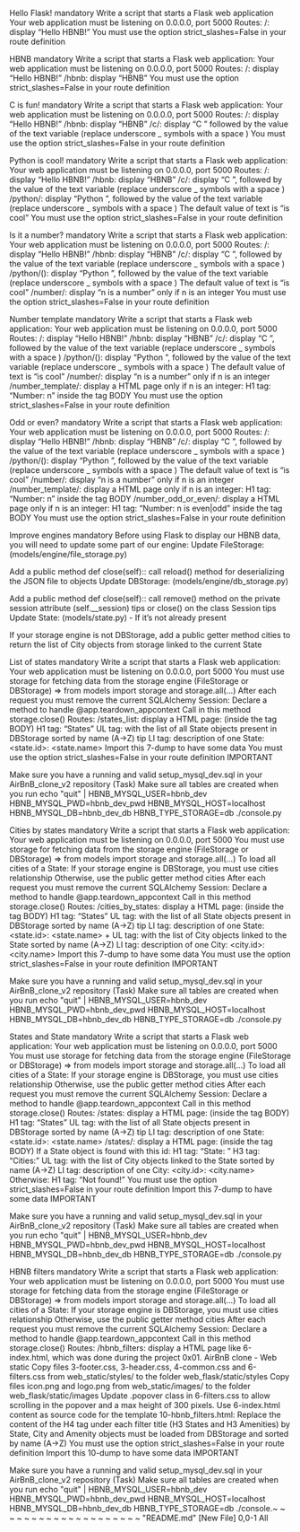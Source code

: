 Hello Flask! mandatory Write a script that starts a Flask web application
Your web application must be listening on 0.0.0.0, port 5000 Routes: /: display “Hello HBNB!” You must use the option strict_slashes=False in your route definition

HBNB mandatory Write a script that starts a Flask web application:
Your web application must be listening on 0.0.0.0, port 5000 Routes: /: display “Hello HBNB!” /hbnb: display “HBNB” You must use the option strict_slashes=False in your route definition

C is fun! mandatory Write a script that starts a Flask web application:
Your web application must be listening on 0.0.0.0, port 5000 Routes: /: display “Hello HBNB!” /hbnb: display “HBNB” /c/: display “C ” followed by the value of the text variable (replace underscore _ symbols with a space ) You must use the option strict_slashes=False in your route definition

Python is cool! mandatory Write a script that starts a Flask web application:
Your web application must be listening on 0.0.0.0, port 5000 Routes: /: display “Hello HBNB!” /hbnb: display “HBNB” /c/: display “C ”, followed by the value of the text variable (replace underscore _ symbols with a space ) /python/: display “Python ”, followed by the value of the text variable (replace underscore _ symbols with a space ) The default value of text is “is cool” You must use the option strict_slashes=False in your route definition

Is it a number? mandatory Write a script that starts a Flask web application:
Your web application must be listening on 0.0.0.0, port 5000 Routes: /: display “Hello HBNB!” /hbnb: display “HBNB” /c/: display “C ”, followed by the value of the text variable (replace underscore _ symbols with a space ) /python/(): display “Python ”, followed by the value of the text variable (replace underscore _ symbols with a space ) The default value of text is “is cool” /number/: display “n is a number” only if n is an integer You must use the option strict_slashes=False in your route definition

Number template mandatory Write a script that starts a Flask web application:
Your web application must be listening on 0.0.0.0, port 5000 Routes: /: display “Hello HBNB!” /hbnb: display “HBNB” /c/: display “C ”, followed by the value of the text variable (replace underscore _ symbols with a space ) /python/(): display “Python ”, followed by the value of the text variable (replace underscore _ symbols with a space ) The default value of text is “is cool” /number/: display “n is a number” only if n is an integer /number_template/: display a HTML page only if n is an integer: H1 tag: “Number: n” inside the tag BODY You must use the option strict_slashes=False in your route definition

Odd or even? mandatory Write a script that starts a Flask web application:
Your web application must be listening on 0.0.0.0, port 5000 Routes: /: display “Hello HBNB!” /hbnb: display “HBNB” /c/: display “C ”, followed by the value of the text variable (replace underscore _ symbols with a space ) /python/(): display “Python ”, followed by the value of the text variable (replace underscore _ symbols with a space ) The default value of text is “is cool” /number/: display “n is a number” only if n is an integer /number_template/: display a HTML page only if n is an integer: H1 tag: “Number: n” inside the tag BODY /number_odd_or_even/: display a HTML page only if n is an integer: H1 tag: “Number: n is even|odd” inside the tag BODY You must use the option strict_slashes=False in your route definition

Improve engines mandatory Before using Flask to display our HBNB data, you will need to update some part of our engine:
Update FileStorage: (models/engine/file_storage.py)

Add a public method def close(self):: call reload() method for deserializing the JSON file to objects Update DBStorage: (models/engine/db_storage.py)

Add a public method def close(self):: call remove() method on the private session attribute (self.__session) tips or close() on the class Session tips Update State: (models/state.py) - If it’s not already present

If your storage engine is not DBStorage, add a public getter method cities to return the list of City objects from storage linked to the current State

List of states mandatory Write a script that starts a Flask web application:
Your web application must be listening on 0.0.0.0, port 5000 You must use storage for fetching data from the storage engine (FileStorage or DBStorage) => from models import storage and storage.all(...) After each request you must remove the current SQLAlchemy Session: Declare a method to handle @app.teardown_appcontext Call in this method storage.close() Routes: /states_list: display a HTML page: (inside the tag BODY) H1 tag: “States” UL tag: with the list of all State objects present in DBStorage sorted by name (A->Z) tip LI tag: description of one State: <state.id>: <state.name> Import this 7-dump to have some data You must use the option strict_slashes=False in your route definition IMPORTANT

Make sure you have a running and valid setup_mysql_dev.sql in your AirBnB_clone_v2 repository (Task) Make sure all tables are created when you run echo "quit" | HBNB_MYSQL_USER=hbnb_dev HBNB_MYSQL_PWD=hbnb_dev_pwd HBNB_MYSQL_HOST=localhost HBNB_MYSQL_DB=hbnb_dev_db HBNB_TYPE_STORAGE=db ./console.py

Cities by states mandatory Write a script that starts a Flask web application:
Your web application must be listening on 0.0.0.0, port 5000 You must use storage for fetching data from the storage engine (FileStorage or DBStorage) => from models import storage and storage.all(...) To load all cities of a State: If your storage engine is DBStorage, you must use cities relationship Otherwise, use the public getter method cities After each request you must remove the current SQLAlchemy Session: Declare a method to handle @app.teardown_appcontext Call in this method storage.close() Routes: /cities_by_states: display a HTML page: (inside the tag BODY) H1 tag: “States” UL tag: with the list of all State objects present in DBStorage sorted by name (A->Z) tip LI tag: description of one State: <state.id>: <state.name> + UL tag: with the list of City objects linked to the State sorted by name (A->Z) LI tag: description of one City: <city.id>: <city.name> Import this 7-dump to have some data You must use the option strict_slashes=False in your route definition IMPORTANT

Make sure you have a running and valid setup_mysql_dev.sql in your AirBnB_clone_v2 repository (Task) Make sure all tables are created when you run echo "quit" | HBNB_MYSQL_USER=hbnb_dev HBNB_MYSQL_PWD=hbnb_dev_pwd HBNB_MYSQL_HOST=localhost HBNB_MYSQL_DB=hbnb_dev_db HBNB_TYPE_STORAGE=db ./console.py

States and State mandatory Write a script that starts a Flask web application:
Your web application must be listening on 0.0.0.0, port 5000 You must use storage for fetching data from the storage engine (FileStorage or DBStorage) => from models import storage and storage.all(...) To load all cities of a State: If your storage engine is DBStorage, you must use cities relationship Otherwise, use the public getter method cities After each request you must remove the current SQLAlchemy Session: Declare a method to handle @app.teardown_appcontext Call in this method storage.close() Routes: /states: display a HTML page: (inside the tag BODY) H1 tag: “States” UL tag: with the list of all State objects present in DBStorage sorted by name (A->Z) tip LI tag: description of one State: <state.id>: <state.name> /states/: display a HTML page: (inside the tag BODY) If a State object is found with this id: H1 tag: “State: ” H3 tag: “Cities:” UL tag: with the list of City objects linked to the State sorted by name (A->Z) LI tag: description of one City: <city.id>: <city.name> Otherwise: H1 tag: “Not found!” You must use the option strict_slashes=False in your route definition Import this 7-dump to have some data IMPORTANT

Make sure you have a running and valid setup_mysql_dev.sql in your AirBnB_clone_v2 repository (Task) Make sure all tables are created when you run echo "quit" | HBNB_MYSQL_USER=hbnb_dev HBNB_MYSQL_PWD=hbnb_dev_pwd HBNB_MYSQL_HOST=localhost HBNB_MYSQL_DB=hbnb_dev_db HBNB_TYPE_STORAGE=db ./console.py

HBNB filters mandatory Write a script that starts a Flask web application:
Your web application must be listening on 0.0.0.0, port 5000 You must use storage for fetching data from the storage engine (FileStorage or DBStorage) => from models import storage and storage.all(...) To load all cities of a State: If your storage engine is DBStorage, you must use cities relationship Otherwise, use the public getter method cities After each request you must remove the current SQLAlchemy Session: Declare a method to handle @app.teardown_appcontext Call in this method storage.close() Routes: /hbnb_filters: display a HTML page like 6-index.html, which was done during the project 0x01. AirBnB clone - Web static Copy files 3-footer.css, 3-header.css, 4-common.css and 6-filters.css from web_static/styles/ to the folder web_flask/static/styles Copy files icon.png and logo.png from web_static/images/ to the folder web_flask/static/images Update .popover class in 6-filters.css to allow scrolling in the popover and a max height of 300 pixels. Use 6-index.html content as source code for the template 10-hbnb_filters.html: Replace the content of the H4 tag under each filter title (H3 States and H3 Amenities) by   State, City and Amenity objects must be loaded from DBStorage and sorted by name (A->Z) You must use the option strict_slashes=False in your route definition Import this 10-dump to have some data IMPORTANT

Make sure you have a running and valid setup_mysql_dev.sql in your AirBnB_clone_v2 repository (Task) Make sure all tables are created when you run echo "quit" | HBNB_MYSQL_USER=hbnb_dev HBNB_MYSQL_PWD=hbnb_dev_pwd HBNB_MYSQL_HOST=localhost HBNB_MYSQL_DB=hbnb_dev_db HBNB_TYPE_STORAGE=db ./console.~
~
~
~
~
~
~
~
~
~
~
~
~
~
~
~
~
~
~
~
"README.md" [New File]                                                                                                                              0,0-1         All

